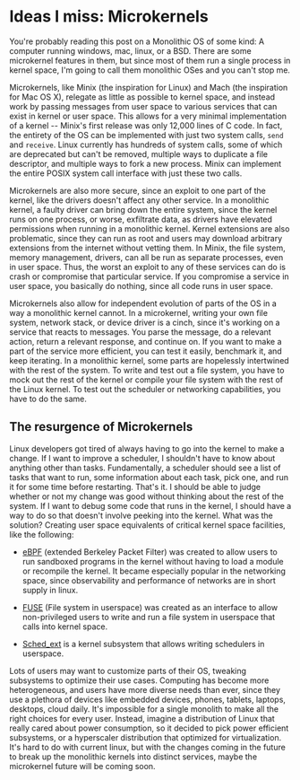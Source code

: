 # Ideas I miss: Microkernels

You're probably reading this post on a Monolithic OS of some kind: A computer running windows, mac, linux, or a BSD. There are some microkernel features in them, but since most of them run a single process in kernel space, I'm going to call them monolithic OSes and you can't stop me.

Microkernels, like Minix (the inspiration for Linux) and Mach (the inspiration for Mac OS X), relegate as little as possible to kernel space, and instead work by passing messages from user space to various services that can exist in kernel or user space. This allows for a very minimal implementation of a kernel -- Minix's first release was only 12,000 lines of C code. In fact, the entirety of the OS can be implemented with just two system calls, `send` and `receive`. Linux currently has hundreds of system calls, some of which are deprecated but can't be removed, multiple ways to duplicate a file descriptor, and multiple ways to fork a new process. Minix can implement the entire POSIX system call interface with just these two calls.

Microkernels are also more secure, since an exploit to one part of the kernel, like the drivers doesn't affect any other service. In a monolithic kernel, a faulty driver can bring down the entire system, since the kernel runs on one process, or worse, exfiltrate data, as drivers have elevated permissions when running in a monolithic kernel. Kernel extensions are also problematic, since they can run as root and users may download arbitrary extensions from the internet without vetting them. In Minix, the file system, memory management, drivers, can all be run as separate processes, even in user space. Thus, the worst an exploit to any of these services can do is crash or compromise that particular service. If you compromise a service in user space, you basically do nothing, since all code runs in user space.

Microkernels also allow for independent evolution of parts of the OS in a way a monolithic kernel cannot. In a microkernel, writing your own file system, network stack, or device driver is a cinch, since it's working on a service that reacts to messages. You parse the message, do a relevant action, return a relevant response, and continue on. If you want to make a part of the service more efficient, you can test it easily, benchmark it, and keep iterating. In a monolithic kernel, some parts are hopelessly intertwined with the rest of the system. To write and test out a file system, you have to mock out the rest of the kernel or compile your file system with the rest of the Linux kernel. To test out the scheduler or networking capabilities, you have to do the same.

## The resurgence of Microkernels

Linux developers got tired of always having to go into the kernel to make a change. If I want to improve a scheduler, I shouldn't have to know about anything other than tasks. Fundamentally, a scheduler should see a list of tasks that want to run, some information about each task, pick one, and run it for some time before restarting. That's it. I should be able to judge whether or not my change was good without thinking about the rest of the system. If I want to debug some code that runs in the kernel, I should have a way to do so that doesn't involve peeking into the kernel. What was the solution? Creating user space equivalents of critical kernel space facilities, like the following:

- [eBPF](https://en.wikipedia.org/wiki/EBPF) (extended Berkeley Packet Filter) was created to allow users to run sandboxed programs in the kernel without having to load a module or recompile the kernel. It became especially popular in the networking space, since observability and performance of networks are in short supply in linux.

- [FUSE](https://en.wikipedia.org/wiki/Filesystem_in_Userspace) (File system in userspace) was created as an interface to allow non-privileged users to write and run a file system in userspace that calls into kernel space.

- [Sched_ext](https://lwn.net/Articles/922405/) is a kernel subsystem that allows writing schedulers in userspace.

Lots of users may want to customize parts of their OS, tweaking subsystems to optimize their use cases. Computing has become more heterogeneous, and users have more diverse needs than ever, since they use a plethora of devices like embedded devices, phones, tablets, laptops, desktops, cloud daily. It's impossible for a single monolith to make all the right choices for every user. Instead, imagine a distribution of Linux that really cared about power consumption, so it decided to pick power efficient subsystems, or a hyperscaler distribution that optimized for virtualization. It's hard to do with current linux, but with the changes coming in the future to break up the monolithic kernels into distinct services, maybe the microkernel future will be coming soon.
